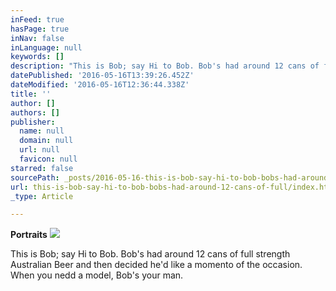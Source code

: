 ```yaml
---
inFeed: true
hasPage: true
inNav: false
inLanguage: null
keywords: []
description: "This is Bob; say Hi to Bob. Bob's had around 12 cans of full strength Australian Beer and then decided he'd like a momento of the occasion. When you nedd a model, Bob's your man."
datePublished: '2016-05-16T13:39:26.452Z'
dateModified: '2016-05-16T12:36:44.338Z'
title: ''
author: []
authors: []
publisher:
  name: null
  domain: null
  url: null
  favicon: null
starred: false
sourcePath: _posts/2016-05-16-this-is-bob-say-hi-to-bob-bobs-had-around-12-cans-of-full.md
url: this-is-bob-say-hi-to-bob-bobs-had-around-12-cans-of-full/index.html
_type: Article

---
```

**Portraits**
![](https://the-grid-user-content.s3-us-west-2.amazonaws.com/8415bd7e-cfee-4465-af59-5b890958a968.jpg)

This is Bob; say Hi to Bob. Bob's had around 12 cans of full strength Australian Beer and then decided he'd like a momento of the occasion. When you nedd a model, Bob's your man.